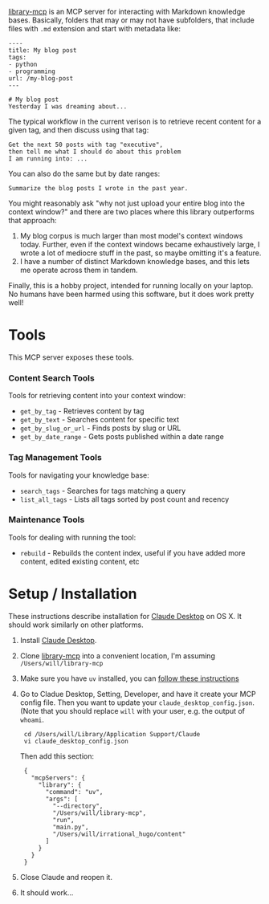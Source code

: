 
[library-mcp](https://github.com/lethain/library-mcp) is an MCP server for interacting with
Markdown knowledge bases. Basically, folders that may or may not have subfolders, that include
files with `.md` extension and start with metadata like:

    ----
    title: My blog post
    tags:
    - python
    - programming
    url: /my-blog-post
    ---

    # My blog post
    Yesterday I was dreaming about...

The typical workflow in the current verison is to
retrieve recent content for a given tag, and then
discuss using that tag:

    Get the next 50 posts with tag "executive",
    then tell me what I should do about this problem
    I am running into: ...

You can also do the same but by date ranges:

    Summarize the blog posts I wrote in the past year.

You might reasonably ask "why not just upload your entire blog
into the context window?" and there are two places where this library
outperforms that approach:

1. My blog corpus is much larger than most model's context windows today.
    Further, even if the context windows became exhaustively large, I wrote a lot
    of mediocre stuff in the past, so maybe omitting it's a feature.
2. I have a number of distinct Markdown knowledge bases, and this lets me
    operate across them in tandem.

Finally, this is a hobby project, intended for running locally on your
laptop. No humans have been harmed using this software, but it does
work pretty well!


# Tools

This MCP server exposes these tools.

### Content Search Tools

Tools for retrieving content into your context window:

* `get_by_tag` - Retrieves content by tag
* `get_by_text` - Searches content for specific text
* `get_by_slug_or_url` - Finds posts by slug or URL
* `get_by_date_range` - Gets posts published within a date range

### Tag Management Tools

Tools for navigating your knowledge base:

* `search_tags` - Searches for tags matching a query
* `list_all_tags` - Lists all tags sorted by post count and recency

### Maintenance Tools

Tools for dealing with running the tool:

* `rebuild` - Rebuilds the content index,
    useful if you have added more content,
    edited existing content, etc


# Setup / Installation

These instructions describe installation for [Claude Desktop](https://claude.ai/download) on OS X.
It should work similarly on other platforms.

1. Install [Claude Desktop](https://claude.ai/download).
2. Clone [library-mcp](https://github.com/lethain/library-mcp) into
    a convenient location, I'm assuming `/Users/will/library-mcp`
3. Make sure you have `uv` installed, you can [follow these instructions](https://modelcontextprotocol.io/quickstart/server)
4. Go to Cladue Desktop, Setting, Developer, and have it create your MCP config file.
    Then you want to update your `claude_desktop_config.json`.
    (Note that you should replace `will` with your user, e.g. the output of `whoami`.

        cd /Users/will/Library/Application Support/Claude
        vi claude_desktop_config.json

    Then add this section:

        {
          "mcpServers": {
            "library": {
              "command": "uv",
              "args": [
                "--directory",
                "/Users/will/library-mcp",
                "run",
                "main.py",
                "/Users/will/irrational_hugo/content"
              ]
            }
          }
        }

5. Close Claude and reopen it.
6. It should work...
